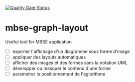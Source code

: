 [![Quality Gate Status](https://sonarcloud.io/api/project_badges/measure?project=Bronnium_mbse-graph-layout&metric=alert_status)](https://sonarcloud.io/summary/new_code?id=Bronnium_mbse-graph-layout)

# mbse-graph-layout
Useful tool for MBSE application

- [ ] exporter l'affichage d'un diagramme sous forme d'image
- [ ] appliquer des layouts automatiques
- [ ] afficher des images et des formes sans la notation UML
- [ ] développer ou masquer le contenu d'une forme
- [ ] parametrer le positionnement de l'aglorithme
